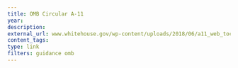 ```yaml
---
title: OMB Circular A-11
year: 
description: 
external_url: www.whitehouse.gov/wp-content/uploads/2018/06/a11_web_toc.pdf
content_tags: 
type: link
filters: guidance omb
---
```

